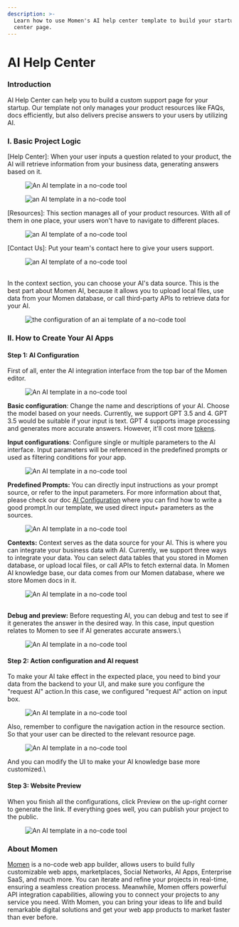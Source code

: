 ```yaml
---
description: >-
  Learn how to use Momen's AI help center template to build your startup's help
  center page.
---
```


# AI Help Center

### Introduction

AI Help Center can help you to build a custom support page for your startup. Our template not only manages your product resources like FAQs, docs efficiently, but also delivers precise answers to your users by utilizing AI.

### I. Basic Project Logic

\[Help Center]: When your user inputs a question related to your product, the AI will retrieve information from your business data, generating answers based on it.

<figure><img src="../.gitbook/assets/1 (30).png" alt="An AI template in a no-code tool"><figcaption></figcaption></figure>

<figure><img src="../.gitbook/assets/2 (26).png" alt="an AI template in a no-code tool"><figcaption></figcaption></figure>

\[Resources]: This section manages all of your product resources. With all of them in one place, your users won't have to navigate to different places.

<figure><img src="../.gitbook/assets/3 (18).png" alt="an AI template of a no-code tool"><figcaption></figcaption></figure>

\[Contact Us]: Put your team's contact here to give your users support.

<figure><img src="../.gitbook/assets/4 (16).png" alt="an AI template of a no-code tool"><figcaption></figcaption></figure>

\
In the context section, you can choose your AI's data source. This is the best part about Momen AI, because it allows you to upload local files, use data from your Momen database, or call third-party APIs to retrieve data for your AI.

<figure><img src="../.gitbook/assets/5 (11).png" alt="the configuration of an ai template of a no-code tool"><figcaption></figcaption></figure>



### II. How to Create Your AI Apps

#### Step 1: AI Configuration

First of all, enter the AI integration interface from the top bar of the Momen editor.

<figure><img src="../.gitbook/assets/6 (10).png" alt="An AI template in a no-code tool"><figcaption></figcaption></figure>

**Basic configuration**: Change the name and descriptions of your AI. Choose the model based on your needs. Currently, we support GPT 3.5 and 4. GPT 3.5 would be suitable if your input is text. GPT 4 supports image processing and generates more accurate answers. However, it'll cost more [tokens](https://docs.momen.app/ai/app-token-consumption).

**Input configurations**: Configure single or multiple parameters to the AI interface. Input parameters will be referenced in the predefined prompts or used as filtering conditions for your app.

<figure><img src="../.gitbook/assets/7 (6).png" alt="An AI template in a no-code tool"><figcaption></figcaption></figure>

**Predefined Prompts:** You can directly input instructions as your prompt source, or refer to the input parameters. For more information about that, please check our doc [AI Configuration](https://docs.momen.app/ai/ai-configuration) where you can find how to write a good prompt.In our template, we used direct input+ parameters as the sources.

<figure><img src="../.gitbook/assets/8 (4).png" alt="An AI template in a no-code tool"><figcaption></figcaption></figure>



**Contexts:** Context serves as the data source for your AI. This is where you can integrate your business data with AI. Currently, we support three ways to integrate your data. You can select data tables that you stored in Momen database, or upload local files, or call APIs to fetch external data. In Momen AI knowledge base, our data comes from our Momen database, where we store Momen docs in it.

<figure><img src="../.gitbook/assets/9 (3).png" alt="An AI template in a no-code tool"><figcaption></figcaption></figure>

\
**Debug and preview:** Before requesting AI, you can debug and test to see if it generates the answer in the desired way. In this case, input question relates to Momen to see if AI generates accurate answers.\


<figure><img src="../.gitbook/assets/10 (2).png" alt="An AI template in a no-code tool"><figcaption></figcaption></figure>

#### Step 2: Action configuration and AI request

To make your AI take effect in the expected place, you need to bind your data from the backend to your UI, and make sure you configure the "request AI" action.In this case, we configured "request AI" action on input box.

<figure><img src="../.gitbook/assets/11 (1).png" alt="An AI template in a no-code tool"><figcaption></figcaption></figure>

Also, remember to configure the navigation action in the resource section. So that your user can be directed to the relevant resource page.

<figure><img src="../.gitbook/assets/12 (1).png" alt="An AI template in a no-code tool"><figcaption></figcaption></figure>

And you can modify the UI to make your AI knowledge base more customized.\


#### Step 3: Website Preview

When you finish all the configurations, click Preview on the up-right corner to generate the link. If everything goes well, you can publish your project to the public.

<figure><img src="../.gitbook/assets/13.png" alt="An AI template in a no-code tool"><figcaption></figcaption></figure>

### About Momen

[Momen](https://momen.app/?channel=blog-about) is a no-code web app builder, allows users to build fully customizable web apps, marketplaces, Social Networks, AI Apps, Enterprise SaaS, and much more. You can iterate and refine your projects in real-time, ensuring a seamless creation process. Meanwhile, Momen offers powerful API integration capabilities, allowing you to connect your projects to any service you need. With Momen, you can bring your ideas to life and build remarkable digital solutions and get your web app products to market faster than ever before.
